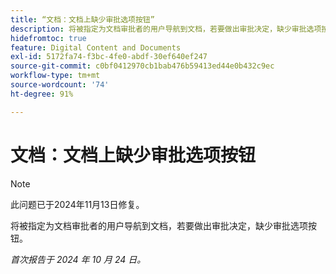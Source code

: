 ```yaml
---
title: “文档：文档上缺少审批选项按钮”
description: 将被指定为文档审批者的用户导航到文档，若要做出审批决定，缺少审批选项按钮。
hidefromtoc: true
feature: Digital Content and Documents
exl-id: 5172fa74-f3bc-4fe0-abdf-30ef640ef247
source-git-commit: c0bf0412970cb1bab476b59413ed44e0b432c9ec
workflow-type: tm+mt
source-wordcount: '74'
ht-degree: 91%

---
```


# 文档：文档上缺少审批选项按钮

>[!NOTE]
>
>此问题已于2024年11月13日修复。

将被指定为文档审批者的用户导航到文档，若要做出审批决定，缺少审批选项按钮。

_首次报告于 2024 年 10 月 24 日。_
